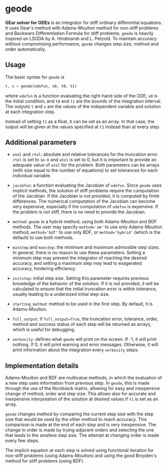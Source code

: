 # geode

**GEar solver for ODEs** is an integrator for stiff ordinary differential equations. It uses Gear's method with Adams-Moulton method for non-stiff problems and Backwars Differentiation Formula for stiff problems. `geode` is heavily inspired on LSODA by A. Hindmarsh and L. Petzold. To maintain accuracy without compromising performance, `geode` changes step size, method and order automatically.

## Usage

The basic syntax for `geode` is
```python
t, x = geode(odefun, x0, t0, t1)
```
where `odefun` is a function evaluating the right-hand side of the ODE; `x0` is the initial condition; and `t0` and `t1` are the bounds of the integration interval. The outputs `t` and `x` are the values of the independent variable and solution at each integration step.

Instead of setting `t1` as a float, it can be set as an array. In that case, the output will be given at the values specified at `t1` instead than at every step.

## Additional parameters

- `atol` and `rtol`: absolute and relative tolerances for the truncation error. `rtol` is set to `1e-6` and `atol` is set to 0, but it is important to provide an adequate value of `atol` for the problem. Both parameters can be arrays (with size equal to the number of equations) to set tolerances for each individual variable.

- `jacobfun`: a function evaluating the Jacobian of `odefun`. Since `geode` uses implicit methods, the solution of stiff problems require the computation of the Jacobian. If the Jacobian is not provided, it is computed by finite differences. The numerical computation of the Jacobian can become very expensive, especially if the computation of `odefun` is expensive. If the problem is not stiff, there is no need to provide the Jacobian.

- `method`: `geode` is a hybrid method, using both Adams-Moulton and BDF methods. The user may specify `method='am'` to use only Adams-Moulton method, `method='bdf'` to use only BDF, or `method='hybrid'` (which is the default) to use both methods.

- `minstep` and `maxstep`: the minimum and maximum admissible step sizes. In general, there is no reason to use these parameters. Setting a minimum step may prevent the integrator of reaching the desired accuracy, and setting a maximum step may lead to exagerated accuracy, hindering efficiency.

- `initstep`: initial step size. Setting this parameter requires previous knowledge of the behavior of the solution. If it is not provided, it will be calculated to ensure that the initial truncation error is within tolerance, usually leading to a undersized initial step size.

- `starting_method`: method to be used in the first step. By default, it is Adams-Moulton.

- `full_output`: if `full_output=True`, the truncation error, tolerance, order, method and success status of each step will be returned as arrays, which is useful for debugging.

- `verbosity`: defines what `geode` will print on the screen. If -1, it will print nothing. If 0, it will print warning and error messages. Otherwise, it will print information about the integration every `verbosity` steps.

## Implementation details
Adams-Moulton and BDF are multivalue methods, in which the evaluation of a new step uses information from previous step. In `geode`, this is made through the use of the Nordsieck matrix, allowing for easy and inexpensive change of method, order and step size. This allows also for accurate and inexpensive interpolation of the solution at desired values if `t1` is set as an array.

`geode` changes method by comparing the current step size with the step size that would be used by the other method to reach accuracy. This comparison is made at the end of each step and is very inexpensive. The change in order is made by trying adjacent orders and selecting the one that leads to the smallest step size. The attempt at changing order is made every few steps.

The implicit equation at each step is solved using functional iteration for non-stiff problems (using Adams-Moulton) and using the good Broyden's method for stiff problems (using BDF).
